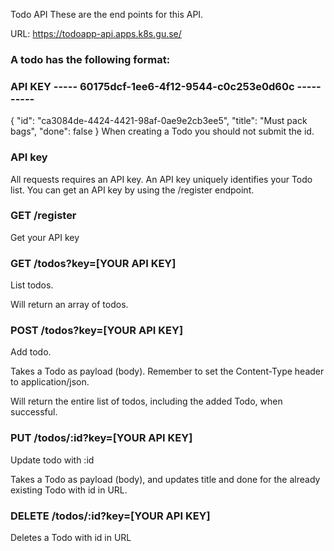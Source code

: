 Todo API
These are the end points for this API.

URL: https://todoapp-api.apps.k8s.gu.se/

### A todo has the following format:
### API KEY ----- 60175dcf-1ee6-4f12-9544-c0c253e0d60c ----------
{
  "id": "ca3084de-4424-4421-98af-0ae9e2cb3ee5",
  "title": "Must pack bags",
  "done": false
}
When creating a Todo you should not submit the id.
### API key
All requests requires an API key. An API key uniquely identifies your Todo list. You can get an API key by using the /register endpoint.

### GET /register
Get your API key

### GET /todos?key=[YOUR API KEY]
List todos.

Will return an array of todos.

### POST /todos?key=[YOUR API KEY]
Add todo.

Takes a Todo as payload (body). Remember to set the Content-Type header to application/json.

Will return the entire list of todos, including the added Todo, when successful.

### PUT /todos/:id?key=[YOUR API KEY]
Update todo with :id

Takes a Todo as payload (body), and updates title and done for the already existing Todo with id in URL.

### DELETE /todos/:id?key=[YOUR API KEY]
Deletes a Todo with id in URL